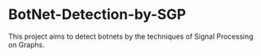 # BotNet-Detection-by-SGP
This project aims to detect botnets by the techniques of Signal Processing on Graphs.
